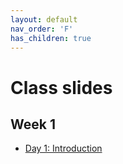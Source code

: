 ```yaml
---
layout: default
nav_order: 'F'
has_children: true
---
```


# Class slides

## Week 1

- [Day 1: Introduction](d1.md)

